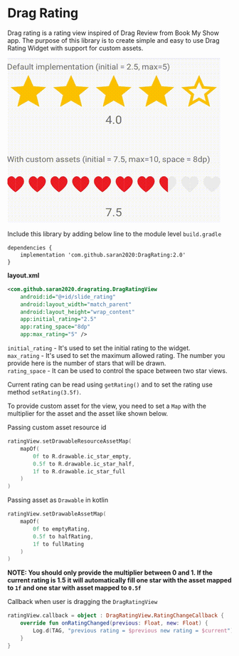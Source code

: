 # Drag Rating

Drag rating is a rating view inspired of Drag Review from Book My Show app. The purpose of this library is to create simple and easy to use Drag Rating Widget with support for custom assets.

![](assets/demo.gif)

Include this library by adding below line to the module level `build.gradle`
```Gradle
dependencies {
    implementation 'com.github.saran2020:DragRating:2.0'
}
```

**layout.xml**
```xml
<com.github.saran2020.dragrating.DragRatingView
    android:id="@+id/slide_rating"
    android:layout_width="match_parent"
    android:layout_height="wrap_content"
    app:initial_rating="2.5"
    app:rating_space="8dp"
    app:max_rating="5" />
```
`initial_rating` - It's used to set the initial rating to the widget.  
`max_rating` - It's used to set the maximum allowed rating. The number you provide here is the number of stars that will be drawn.  
`rating_space` - It can be used to control the space between two star views.

Current rating can be read using `getRating()` and to set the rating use method `setRating(3.5f)`.


To provide custom asset for the view, you need to set a `Map` with the multiplier for the asset and the asset like shown below.

Passing custom asset resource id
```kotlin
ratingView.setDrawableResourceAssetMap(
    mapOf(
        0f to R.drawable.ic_star_empty,
        0.5f to R.drawable.ic_star_half,
        1f to R.drawable.ic_star_full
    )
)
```

Passing asset as `Drawable` in kotlin
```kotlin
ratingView.setDrawableAssetMap(
    mapOf(
        0f to emptyRating,
        0.5f to halfRating,
        1f to fullRating
    )
)
```
**NOTE: You should only provide the multiplier between 0 and 1. If the current rating is 1.5 it will automatically fill one star with the asset mapped to `1f` and one star with asset mapped to `0.5f`**

Callback when user is dragging the `DragRatingView`
```kotlin
ratingView.callback = object : DragRatingView.RatingChangeCallback {
    override fun onRatingChanged(previous: Float, new: Float) {
        Log.d(TAG, "previous rating = $previous new rating = $current")
    }
}
```
